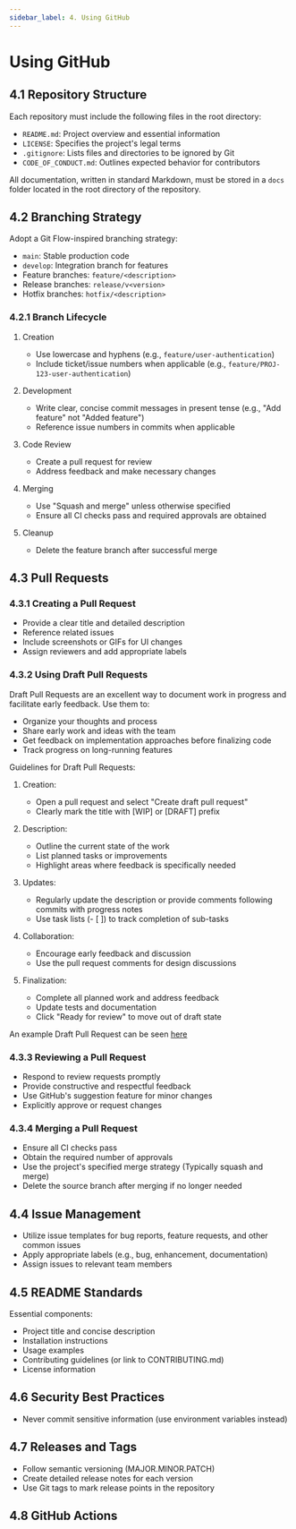 ```yaml
---
sidebar_label: 4. Using GitHub
---
```


# Using GitHub

## 4.1 Repository Structure

Each repository must include the following files in the root directory:

- `README.md`: Project overview and essential information
- `LICENSE`: Specifies the project's legal terms
- `.gitignore`: Lists files and directories to be ignored by Git
- `CODE_OF_CONDUCT.md`: Outlines expected behavior for contributors

All documentation, written in standard Markdown, must be stored in a `docs` folder located in the root directory of the repository.

## 4.2 Branching Strategy

Adopt a Git Flow-inspired branching strategy:

- `main`: Stable production code
- `develop`: Integration branch for features
- Feature branches: `feature/<description>`
- Release branches: `release/v<version>`
- Hotfix branches: `hotfix/<description>`

### 4.2.1 Branch Lifecycle

1. Creation
   - Use lowercase and hyphens (e.g., `feature/user-authentication`)
   - Include ticket/issue numbers when applicable (e.g., `feature/PROJ-123-user-authentication`)

2. Development
   - Write clear, concise commit messages in present tense (e.g., "Add feature" not "Added feature")
   - Reference issue numbers in commits when applicable

3. Code Review
   - Create a pull request for review
   - Address feedback and make necessary changes

4. Merging
   - Use "Squash and merge" unless otherwise specified
   - Ensure all CI checks pass and required approvals are obtained

5. Cleanup
   - Delete the feature branch after successful merge

## 4.3 Pull Requests

### 4.3.1 Creating a Pull Request

- Provide a clear title and detailed description
- Reference related issues
- Include screenshots or GIFs for UI changes
- Assign reviewers and add appropriate labels

### 4.3.2 Using Draft Pull Requests

Draft Pull Requests are an excellent way to document work in progress and facilitate early feedback. Use them to:

- Organize your thoughts and process
- Share early work and ideas with the team
- Get feedback on implementation approaches before finalizing code
- Track progress on long-running features

Guidelines for Draft Pull Requests:

1. Creation:
   - Open a pull request and select "Create draft pull request"
   - Clearly mark the title with [WIP] or [DRAFT] prefix

2. Description:
   - Outline the current state of the work
   - List planned tasks or improvements
   - Highlight areas where feedback is specifically needed

3. Updates:
   - Regularly update the description or provide comments following commits with progress notes
   - Use task lists (- [ ]) to track completion of sub-tasks

4. Collaboration:
   - Encourage early feedback and discussion
   - Use the pull request comments for design discussions

5. Finalization:
   - Complete all planned work and address feedback
   - Update tests and documentation
   - Click "Ready for review" to move out of draft state

An example Draft Pull Request can be seen [here](https://github.com/overture-stack/composer/pull/1)

### 4.3.3 Reviewing a Pull Request

- Respond to review requests promptly
- Provide constructive and respectful feedback
- Use GitHub's suggestion feature for minor changes
- Explicitly approve or request changes

### 4.3.4 Merging a Pull Request

- Ensure all CI checks pass
- Obtain the required number of approvals
- Use the project's specified merge strategy (Typically squash and merge)
- Delete the source branch after merging if no longer needed

## 4.4 Issue Management

- Utilize issue templates for bug reports, feature requests, and other common issues
- Apply appropriate labels (e.g., bug, enhancement, documentation)
- Assign issues to relevant team members

## 4.5 README Standards

Essential components:
- Project title and concise description
- Installation instructions
- Usage examples
- Contributing guidelines (or link to CONTRIBUTING.md)
- License information

## 4.6 Security Best Practices

- Never commit sensitive information (use environment variables instead)

## 4.7 Releases and Tags

- Follow semantic versioning (MAJOR.MINOR.PATCH)
- Create detailed release notes for each version
- Use Git tags to mark release points in the repository

## 4.8 GitHub Actions

